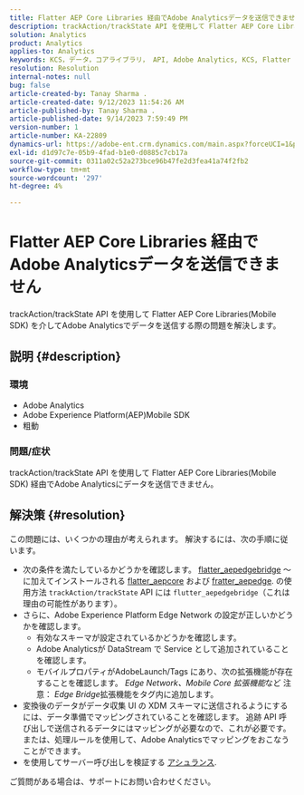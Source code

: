 ```yaml
---
title: Flatter AEP Core Libraries 経由でAdobe Analyticsデータを送信できません
description: trackAction/trackState API を使用して Flatter AEP Core Libraries(Mobile SDK) 経由でAdobe Analyticsデータを送信できない。
solution: Analytics
product: Analytics
applies-to: Analytics
keywords: KCS，データ，コアライブラリ， API, Adobe Analytics, KCS, Flatter AEP, Mobile SDK, Edge Network, Mobile Core Extension, trackAction, trackState, flatter_aepcore, flatter_aepedge, Adobe Experience Platform
resolution: Resolution
internal-notes: null
bug: false
article-created-by: Tanay Sharma .
article-created-date: 9/12/2023 11:54:26 AM
article-published-by: Tanay Sharma .
article-published-date: 9/14/2023 7:59:49 PM
version-number: 1
article-number: KA-22809
dynamics-url: https://adobe-ent.crm.dynamics.com/main.aspx?forceUCI=1&pagetype=entityrecord&etn=knowledgearticle&id=6ff5471d-6351-ee11-be6f-6045bd0063aa
exl-id: d1d97c7e-05b9-4fad-b1e0-d0885c7cb17a
source-git-commit: 0311a02c52a273bce96b47fe2d3fea41a74f2fb2
workflow-type: tm+mt
source-wordcount: '297'
ht-degree: 4%

---
```


# Flatter AEP Core Libraries 経由でAdobe Analyticsデータを送信できません


trackAction/trackState API を使用して Flatter AEP Core Libraries(Mobile SDK) を介してAdobe Analyticsでデータを送信する際の問題を解決します。

## 説明 {#description}


### 環境

- Adobe Analytics
- Adobe Experience Platform(AEP)Mobile SDK
- 粗動


### 問題/症状

trackAction/trackState API を使用して Flatter AEP Core Libraries(Mobile SDK) 経由でAdobe Analyticsにデータを送信できません。


## 解決策 {#resolution}


この問題には、いくつかの理由が考えられます。 解決するには、次の手順に従います。

- 次の条件を満たしているかどうかを確認します。 [flatter_aepedgebridge](https://pub.dev/packages/flutter_aepedgebridge "リンクをたどる") ～に加えてインストールされる [flatter_aepcore](https://pub.dev/packages/flutter_aepcore "リンクをたどる") および [fratter_aepedge](https://pub.dev/packages/flutter_aepedge "リンクをたどる"). の使用方法 `trackAction/trackState` API には `flutter_aepedgebridge`（これは理由の可能性があります）。
- さらに、Adobe Experience Platform Edge Network の設定が正しいかどうかを確認します。
   - 有効なスキーマが設定されているかどうかを確認します。
   - Adobe Analyticsが DataStream で Service として追加されていることを確認します。
   - モバイルプロパティがAdobeLaunch/Tags にあり、次の拡張機能が存在することを確認します。 *Edge Network、Mobile Core 拡張機能*&#x200B;など 注意： *Edge Bridge*&#x200B;拡張機能をタグ内に追加します。
- 変換後のデータがデータ収集 UI の XDM スキーマに送信されるようにするには、データ準備でマッピングされていることを確認します。 追跡 API 呼び出しで送信されるデータにはマッピングが必要なので、これが必要です。 または、処理ルールを使用して、Adobe Analyticsでマッピングをおこなうことができます。
- を使用してサーバー呼び出しを検証する [アシュランス](https://github.com/adobe/aepsdk_flutter/tree/main/plugins/flutter_aepassurance "リンクをたどる").


ご質問がある場合は、サポートにお問い合わせください。
